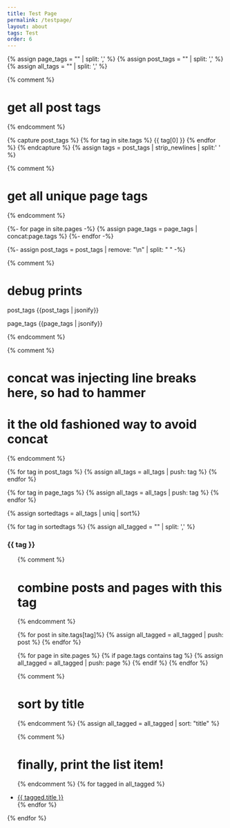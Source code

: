 ```yaml
---
title: Test Page
permalink: /testpage/
layout: about
tags: Test
order: 6
---
```

{% assign page_tags = "" | split: ',' %}
{% assign post_tags = "" | split: ',' %}
{% assign all_tags = "" | split: ',' %}

{% comment %}
# get all post tags
{% endcomment %}


{% capture post_tags %}
  {% for tag in site.tags %}
    {{ tag[0] }}
  {% endfor %}
{% endcapture %}
{% assign tags = post_tags | strip_newlines | split:' ' %}

{% comment %}
# get all unique page tags
{% endcomment %}

{%- for page in site.pages -%}
  {% assign page_tags = page_tags | concat:page.tags %}
{%- endfor -%}

{%- assign post_tags = post_tags | remove: "\n" | split: " " -%}


{% comment %}
# debug prints

post_tags
{{post_tags | jsonify}}

page_tags
{{page_tags | jsonify}}

{% endcomment %}

{% comment %}
# concat was injecting line breaks here, so had to hammer
# it the old fashioned way to avoid concat
{% endcomment %}

{% for tag in post_tags %}
  {% assign all_tags = all_tags | push: tag %}
{% endfor %}

{% for tag in page_tags %}
  {% assign all_tags = all_tags | push: tag %}
{% endfor %}

{% assign sortedtags = all_tags | uniq | sort%}

{% for tag in sortedtags %}
  {% assign all_tagged = "" | split: ',' %}

  <h3 id="{{ tag }}">{{ tag }}</h3>
  <ul>

  {% comment %}
  # combine posts and pages with this tag
  {% endcomment %}

  {% for post in site.tags[tag]%}
    {% assign all_tagged = all_tagged | push: post %}
  {% endfor %}

  {% for page in site.pages %}
    {% if page.tags contains tag %}
      {% assign all_tagged = all_tagged | push: page %}
    {% endif %}
  {% endfor %}

  {% comment %}
  # sort by title
  {% endcomment %}
  {% assign all_tagged = all_tagged | sort: "title" %}


  {% comment %}
  # finally, print the list item!
  {% endcomment %}
  {% for tagged in all_tagged %}
    <li><a href="{{ tagged.url }}">{{ tagged.title }}</a></li>
  {% endfor %}

  </ul>
{% endfor %}